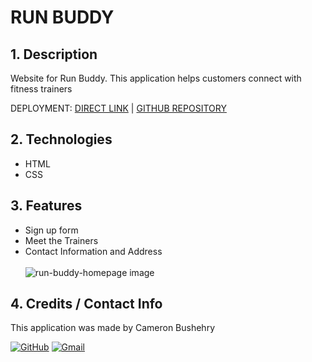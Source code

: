 # RUN BUDDY

## 1. Description
Website for Run Buddy. This application helps customers connect with fitness trainers

DEPLOYMENT: 
 [DIRECT LINK](https://cbushehry.github.io/run-buddy/) | [GITHUB REPOSITORY](https://github.com/cbushehry/run-buddy/)

## 2. Technologies
* HTML
* CSS

## 3. Features
* Sign up form
* Meet the Trainers
* Contact Information and Address
<br></br>
 ![run-buddy-homepage image](./images/run-buddy.png)

## 4. Credits / Contact Info
This application was made by Cameron Bushehry

  [![GitHub](https://img.shields.io/badge/github-%23121011.svg?style=for-the-badge&logo=github&logoColor=white)](https://github.com/cbushehry)
  [![Gmail](https://img.shields.io/badge/Gmail-D14836?style=for-the-badge&logo=gmail&logoColor=white)](mailto:c.bushehry@gmail.com)

